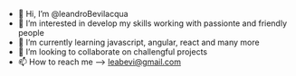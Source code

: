 - 👋 Hi, I’m @leandroBevilacqua 
- 👀 I’m interested in develop my skills working with passionte and friendly people
- 🌱 I’m currently learning javascript, angular, react and many more
- 💞️ I’m looking to collaborate on challengful projects
- 📫 How to reach me --> leabevi@gmail.com


<!---
leobv/leobv is a ✨ special ✨ repository because its `README.md` (this file) appears on your GitHub profile.
You can click the Preview link to take a look at your changes.
--->
